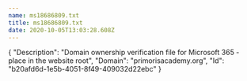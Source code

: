 ```yaml
---
name: ms18686809.txt
title: ms18686809.txt
date: 2020-10-05T13:03:28.608Z
---
```

{
  "Description": "Domain ownership verification file for Microsoft 365 - place in the website root",
  "Domain": "primorisacademy.org",
  "Id": "b20afd6d-1e5b-4051-8f49-409032d22ebc"
}